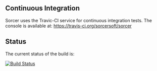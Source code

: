 ## Continuous Integration

Sorcer uses the Travic-CI service for continuous integration tests.
The console is available at:  https://travis-ci.org/sorcersoft/sorcer

## Status

The current status of the build is:

[![Build Status](https://api.travis-ci.org/sorcersoft/sorcer.png)](https://api.travis-ci.org/sorcersoft/sorcer.png)

